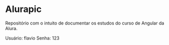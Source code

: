 # Alurapic

Repositório com o intuito de documentar os estudos do curso de Angular da Alura.

Usuário: flavio
Senha: 123

